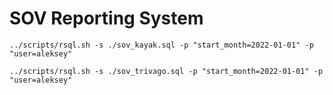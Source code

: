 # SOV Reporting System

```
../scripts/rsql.sh -s ./sov_kayak.sql -p "start_month=2022-01-01" -p "user=aleksey"
```

```
../scripts/rsql.sh -s ./sov_trivago.sql -p "start_month=2022-01-01" -p "user=aleksey"
```